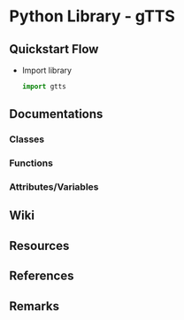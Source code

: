 # Python Library - gTTS

## Quickstart Flow
- Import library
    ```python
    import gtts
    ```

## Documentations

### Classes

### Functions

### Attributes/Variables

## Wiki

## Resources

## References

## Remarks
